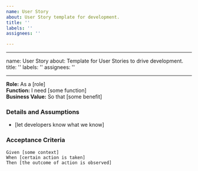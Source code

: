 ```yaml
---
name: User Story
about: User Story template for development.
title: ''
labels: ''
assignees: ''

---
```


---
name: User Story
about: Template for User Stories to drive development.
title: ''
labels: ''
assignees: ''

---

**Role:** As a [role]  
**Function:** I need [some function]  
**Business Value:** So that [some benefit]  
   
### Details and Assumptions
* [let developers know what we know]

### Acceptance Criteria  

```gherkin
Given [some context]
When [certain action is taken]
Then [the outcome of action is observed]
```
